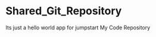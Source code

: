 Shared_Git_Repository
=====================
Its just a hello world app for jumpstart
My Code Repository

